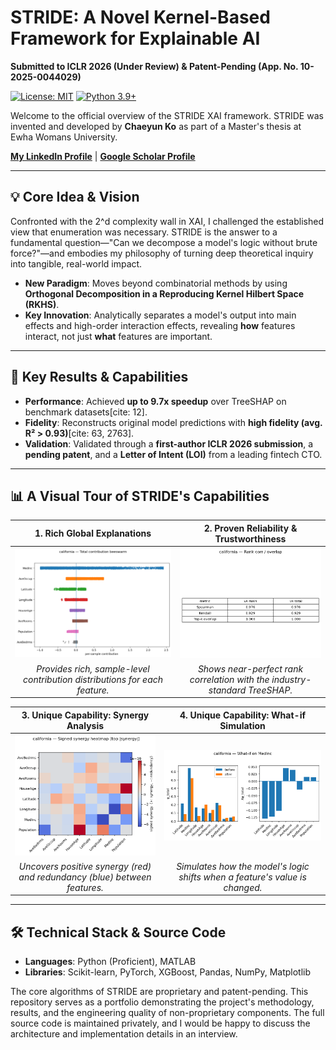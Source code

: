 # STRIDE: A Novel Kernel-Based Framework for Explainable AI

**Submitted to ICLR 2026 (Under Review) & Patent-Pending (App. No. 10-2025-0044029)**

[![License: MIT](https://img.shields.io/badge/License-MIT-yellow.svg)](https://opensource.org/licenses/MIT)
[![Python 3.9+](https://img.shields.io/badge/python-3.9+-blue.svg)](https://www.python.org/downloads/release/python-390/)

Welcome to the official overview of the STRIDE XAI framework. STRIDE was invented and developed by **Chaeyun Ko** as part of a Master's thesis at Ewha Womans University.

[**My LinkedIn Profile**](https://www.linkedin.com/in/chaeyunko/?locale=en_US) | [**Google Scholar Profile**](https://scholar.google.com/citations?user=z2gnrNUAAAAJ&hl=en&authuser=1)

---

## 💡 Core Idea & Vision

Confronted with the 2^d complexity wall in XAI, I challenged the established view that enumeration was necessary. STRIDE is the answer to a fundamental question—"Can we decompose a model's logic without brute force?"—and embodies my philosophy of turning deep theoretical inquiry into tangible, real-world impact.

-   **New Paradigm**: Moves beyond combinatorial methods by using **Orthogonal Decomposition in a Reproducing Kernel Hilbert Space (RKHS)**.
-   **Key Innovation**: Analytically separates a model's output into main effects and high-order interaction effects, revealing **how** features interact, not just **what** features are important.

---

## 🚀 Key Results & Capabilities

-   **Performance**: Achieved **up to 9.7x speedup** over TreeSHAP on benchmark datasets[cite: 12].
-   **Fidelity**: Reconstructs original model predictions with **high fidelity (avg. R² > 0.93)**[cite: 63, 2763].
-   **Validation**: Validated through a **first-author ICLR 2026 submission**, a **pending patent**, and a **Letter of Intent (LOI)** from a leading fintech CTO.

---

## 📊 A Visual Tour of STRIDE's Capabilities

| 1. Rich Global Explanations                      | 2. Proven Reliability & Trustworthiness          |
| :-----------------------------------------------: | :-----------------------------------------------: |
| ![STRIDE Beeswarm Plot](assets/stride_beeswarm.png) | ![Rank Correlation Table](assets/rank_corr.png)       |
| *Provides rich, sample-level contribution distributions for each feature.* | *Shows near-perfect rank correlation with the industry-standard TreeSHAP.* |

| 3. Unique Capability: Synergy Analysis           | 4. Unique Capability: What-if Simulation        |
| :-----------------------------------------------: | :-----------------------------------------------: |
| ![Signed Synergy Heatmap](assets/ins_synergy_heatmap.png) | ![What-if Analysis Plot](assets/whatif.png)           |
| *Uncovers positive synergy (red) and redundancy (blue) between features.* | *Simulates how the model's logic shifts when a feature's value is changed.* |

---

## 🛠️ Technical Stack & Source Code

-   **Languages**: Python (Proficient), MATLAB 
-   **Libraries**: Scikit-learn, PyTorch, XGBoost, Pandas, NumPy, Matplotlib 

The core algorithms of STRIDE are proprietary and patent-pending. This repository serves as a portfolio demonstrating the project's methodology, results, and the engineering quality of non-proprietary components. The full source code is maintained privately, and I would be happy to discuss the architecture and implementation details in an interview.

